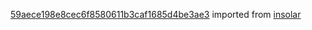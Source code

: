 [59aece198e8cec6f8580611b3caf1685d4be3ae3](https://github.com/insolar/insolar/commit/59aece198e8cec6f8580611b3caf1685d4be3ae3) imported from [insolar](https://github.com/insolar/insolar)

